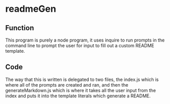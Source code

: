 # readmeGen
## Function
This program is purely a node program, it uses inquire to run prompts in the command line to prompt the user for input to fill out a custom README template.
## Code
The way that this is written is delegated to two files, the index.js which is where all of the prompts are created and ran, and then the generateMarkdown.js which is where it takes all the user input from the index and puts it into the template literals which generate a README.
